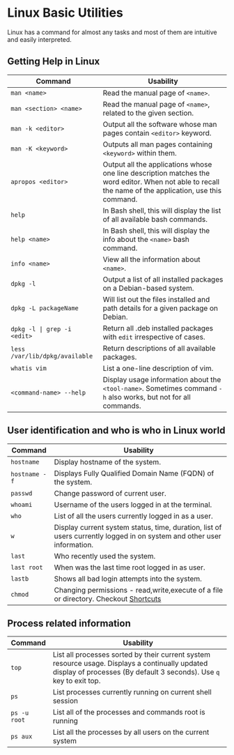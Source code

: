 # Linux Basic Utilities

Linux has a command for almost any tasks and most of them are intuitive and easily interpreted.

## Getting Help in Linux

| Command | Usability |
| ------- | --------- |
| `man <name>` | Read the manual page of `<name>`. |
| `man <section> <name>` | Read the manual page of `<name>`, related to the given section. |
| `man -k <editor>` | Output all the software whose man pages contain `<editor>` keyword. |
| `man -K <keyword>` | Outputs all man pages containing `<keyword>` within them. |
| `apropos <editor>` | Output all the applications whose one line description matches the word editor. When not able to recall the name of the application, use this command. |
| `help` | In Bash shell, this will display the list of all available bash commands. |
| `help <name>` | In Bash shell, this will display the info about the `<name>` bash command. |
| `info <name>` | View all the information about `<name>`.|
| `dpkg -l` | Output a list of all installed packages on a Debian-based system. |
| `dpkg -L packageName` | Will list out the files installed and path details for a given package on Debian. |
| `dpkg -l \| grep -i <edit>` | Return all .deb installed packages with `edit` irrespective of cases. |
| `less /var/lib/dpkg/available` | Return descriptions of all available packages.
| `whatis vim` | List a one-line description of vim. |
| `<command-name> --help` | Display usage information about the `<tool-name>`. Sometimes command `-h` also works, but not for all commands.

## User identification and who is who in Linux world

| Command | Usability |
| ------- | --------- |
| `hostname` | Display hostname of the system. |
| `hostname -f` | Displays Fully Qualified Domain Name (FQDN) of the system. |
| `passwd` | Change password of current user. |
| `whoami` | Username of the users logged in at the terminal. |
| `who` | List of all the users currently logged in as a user. |
| `w` | Display current system status, time, duration, list of users currently logged in on system and other user information. |
| `last` | Who recently used the system. |
| `last root` | When was the last time root logged in as user. |
| `lastb` | Shows all bad login attempts into the system. |
| `chmod` | Changing permissions - read,write,execute of a file or directory. Checkout [Shortcuts](./file-management-commands.md/#filedirectory-permissions-and-groups)|

## Process related information

| Command | Usability |
| ------- | --------- |
| `top` | List all processes sorted by their current system resource usage. Displays a continually updated display of processes (By default 3 seconds). Use `q` key to exit top. |
| `ps` | List processes currently running on current shell session |
| `ps -u root` | List all of the processes and commands root is running |
| `ps aux` | List all the processes by all users on the current system |
